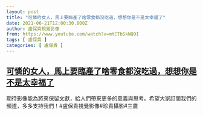 ```yaml
---
layout: post
title: "可憐的女人，馬上要臨產了啥零食都沒吃過，想想你是不是太幸福了"
date: 2021-06-21T12:00:30.000Z
author: 盧保貴視覺影像
from: https://www.youtube.com/watch?v=mtCTbSkNQ9I
tags: [ 盧保貴 ]
categories: [ 盧保貴 ]
---
```

<!--1624276830000-->
[可憐的女人，馬上要臨產了啥零食都沒吃過，想想你是不是太幸福了](https://www.youtube.com/watch?v=mtCTbSkNQ9I)
------

<div>
期待影像能為將來保留文獻，給人們帶來更多的意義與思考。希望大家訂閱我們的頻道，多多支持我們！#盧保貴視覺影像#珍貴攝影#三農
</div>
